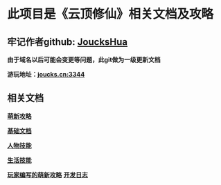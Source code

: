 # 此项目是《云顶修仙》相关文档及攻略

## 牢记作者github:  <a href='https://github.com/joucksHua'>JoucksHua</a>

**由于域名以后可能会变更等问题，此git做为一级更新文档**

**游玩地址：<a href="http://joucks.cn:3344">joucks.cn:3344<a/>**


## 相关文档

 **<a href="https://github.com/joucksHua/yundingxx-game/blob/master/%E8%90%8C%E6%96%B0%E6%94%BB%E7%95%A5.md">萌新攻略</a>**

 **<a href="https://github.com/joucksHua/yundingxx-game/blob/master/%E5%9F%BA%E7%A1%80%E6%96%87%E6%A1%A3.md">基础文档</a>**
 
 **<a href="https://github.com/joucksHua/yundingxx-game/blob/master/%E4%BA%BA%E7%89%A9%E6%8A%80%E8%83%BD.md">人物技能</a>**

 **<a href="https://github.com/joucksHua/yundingxx-game/blob/master/%E7%94%9F%E6%B4%BB%E6%8A%80%E8%83%BD.md">生活技能</a>**

**<a href="https://github.com/joucksHua/yundingxx-game/blob/master/%E6%9D%A5%E8%87%AA%E7%8E%A9%E5%AE%B6%E8%90%8C%E6%96%B0%E6%94%BB%E7%95%A5_a.md">玩家编写的萌新攻略</a>**
 **<a href="https://github.com/joucksHua/yundingxx-game/blob/master/%E6%B8%B8%E6%88%8F%E5%BC%80%E5%8F%91%E6%97%A5%E5%BF%97.md">开发日志</a>**